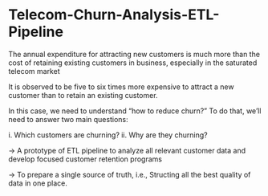 # Telecom-Churn-Analysis-ETL-Pipeline

The annual expenditure for attracting new customers is much more than the cost of retaining
existing customers in business, especially in the saturated telecom market

It is observed to be five to six times more expensive to attract a new customer than to retain an
existing customer.

In this case, we need to understand “how to reduce churn?” To do that, we’ll need to answer
two main questions:

i. Which customers are churning?
ii. Why are they churning?

-> A prototype of ETL pipeline to analyze all relevant customer data and develop focused customer retention programs

-> To prepare a single source of truth, i.e., Structing all the best quality of data in one place.


